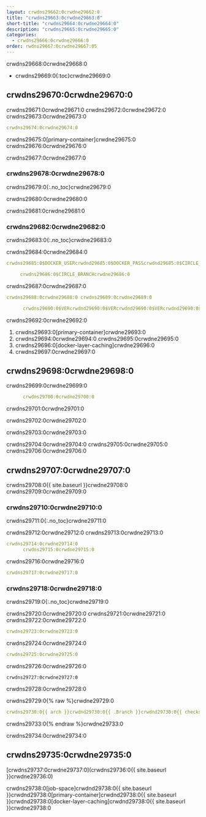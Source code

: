 ```yaml
---
layout: crwdns29662:0crwdne29662:0
title: "crwdns29663:0crwdne29663:0"
short-title: "crwdns29664:0crwdne29664:0"
description: "crwdns29665:0crwdne29665:0"
categories:
  - crwdns29666:0crwdne29666:0
order: rwdns29667:0crwdne29667:05
---
```

crwdns29668:0crwdne29668:0

- crwdns29669:0{:toc}crwdne29669:0

## crwdns29670:0crwdne29670:0

crwdns29671:0crwdne29671:0 crwdns29672:0crwdne29672:0 crwdns29673:0crwdne29673:0

```yaml
crwdns29674:0crwdne29674:0
```

crwdns29675:0[primary-container]crwdne29675:0 crwdns29676:0crwdne29676:0

crwdns29677:0crwdne29677:0

### crwdns29678:0crwdne29678:0

crwdns29679:0{:.no_toc}crwdne29679:0

crwdns29680:0crwdne29680:0

crwdns29681:0crwdne29681:0

### crwdns29682:0crwdne29682:0

crwdns29683:0{:.no_toc}crwdne29683:0

crwdns29684:0crwdne29684:0

```yaml
crwdns29685:0$DOCKER_USERcrwdnd29685:0$DOCKER_PASScrwdnd29685:0$CIRCLE_BRANCHcrwdne29685:0

     crwdns29686:0$CIRCLE_BRANCHcrwdne29686:0
```

crwdns29687:0crwdne29687:0

```yaml
crwdns29688:0crwdne29688:0 crwdns29689:0crwdne29689:0

      crwdns29690:0$VERcrwdnd29690:0$VERcrwdnd29690:0$VERcrwdnd29690:0$CIRCLE_BUILD_NUMcrwdnd29690:0$TAGcrwdne29690:0      crwdns29691:0$DOCKER_USERcrwdnd29691:0$DOCKER_PASScrwdnd29691:0$TAGcrwdne29691:0
```

crwdns29692:0crwdne29692:0

1. crwdns29693:0[primary-container]crwdne29693:0
2. crwdns29694:0crwdne29694:0 crwdns29695:0crwdne29695:0
3. crwdns29696:0[docker-layer-caching]crwdne29696:0
4. crwdns29697:0crwdne29697:0

## crwdns29698:0crwdne29698:0

crwdns29699:0crwdne29699:0

```yaml
      crwdns29700:0crwdne29700:0
```

crwdns29701:0crwdne29701:0

crwdns29702:0crwdne29702:0

crwdns29703:0crwdne29703:0

crwdns29704:0crwdne29704:0 crwdns29705:0crwdne29705:0 crwdns29706:0crwdne29706:0

## crwdns29707:0crwdne29707:0

crwdns29708:0{{ site.baseurl }}crwdne29708:0 crwdns29709:0crwdne29709:0

### crwdns29710:0crwdne29710:0

crwdns29711:0{:.no_toc}crwdne29711:0

crwdns29712:0crwdne29712:0 crwdns29713:0crwdne29713:0

```yaml
crwdns29714:0crwdne29714:0
      crwdns29715:0crwdne29715:0
```

crwdns29716:0crwdne29716:0

```yaml
crwdns29717:0crwdne29717:0
```

### crwdns29718:0crwdne29718:0

crwdns29719:0{:.no_toc}crwdne29719:0

crwdns29720:0crwdne29720:0 crwdns29721:0crwdne29721:0 crwdns29722:0crwdne29722:0

```yaml
crwdns29723:0crwdne29723:0
```

crwdns29724:0crwdne29724:0

```yaml
crwdns29725:0crwdne29725:0
```

crwdns29726:0crwdne29726:0

    crwdns29727:0crwdne29727:0
    

crwdns29728:0crwdne29728:0

crwdns29729:0{% raw %}crwdne29729:0

```yaml
crwdns29730:0{{ arch }}crwdnd29730:0{{ .Branch }}crwdnd29730:0{{ checksum "Gemfile.lock" }}crwdnd29730:0{{ arch }}crwdnd29730:0{{ .Branch }}crwdnd29730:0{{ arch }}crwdnd29730:0$CACHE_PATHcrwdnd29730:0$NAMEcrwdnd29730:0$CACHE_PATHcrwdne29730:0 crwdns29731:0$NAMEcrwdnd29731:0$NAMEcrwdnd29731:0$NAMEcrwdnd29731:0$NAMEcrwdnd29731:0$NAMEcrwdnd29731:0$NAMEcrwdne29731:0 crwdns29732:0$CACHE_PATHcrwdnd29732:0$NAMEcrwdnd29732:0{{ arch }}crwdnd29732:0{{ .Branch }}crwdnd29732:0{{ checksum "Gemfile.lock" }}crwdne29732:0
```

crwdns29733:0{% endraw %}crwdne29733:0

crwdns29734:0crwdne29734:0

## crwdns29735:0crwdne29735:0

[crwdns29737:0crwdne29737:0](crwdns29736:0{{ site.baseurl }}crwdne29736:0)

crwdns29738:0[job-space]crwdnd29738:0{{ site.baseurl }}crwdnd29738:0[primary-container]crwdnd29738:0{{ site.baseurl }}crwdnd29738:0[docker-layer-caching]crwdnd29738:0{{ site.baseurl }}crwdne29738:0